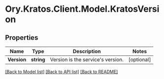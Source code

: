 # Ory.Kratos.Client.Model.KratosVersion

## Properties

Name | Type | Description | Notes
------------ | ------------- | ------------- | -------------
**Version** | **string** | Version is the service&#39;s version. | [optional] 

[[Back to Model list]](../README.md#documentation-for-models) [[Back to API list]](../README.md#documentation-for-api-endpoints) [[Back to README]](../README.md)

